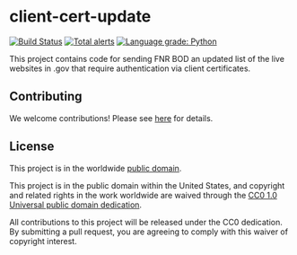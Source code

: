 # client-cert-update #

[![Build Status](https://travis-ci.com/cisagov/client-cert-update.svg?branch=develop)](https://travis-ci.com/cisagov/client-cert-update)
[![Total alerts](https://img.shields.io/lgtm/alerts/g/cisagov/client-cert-update.svg?logo=lgtm&logoWidth=18)](https://lgtm.com/projects/g/cisagov/client-cert-update/alerts/)
[![Language grade: Python](https://img.shields.io/lgtm/grade/python/g/cisagov/client-cert-update.svg?logo=lgtm&logoWidth=18)](https://lgtm.com/projects/g/cisagov/client-cert-update/context:python)

This project contains code for sending FNR BOD an updated list of the
live websites in .gov that require authentication via client
certificates.

## Contributing ##

We welcome contributions!  Please see [here](CONTRIBUTING.md) for
details.

## License ##

This project is in the worldwide [public domain](LICENSE.md).

This project is in the public domain within the United States, and
copyright and related rights in the work worldwide are waived through
the [CC0 1.0 Universal public domain
dedication](https://creativecommons.org/publicdomain/zero/1.0/).

All contributions to this project will be released under the CC0
dedication. By submitting a pull request, you are agreeing to comply
with this waiver of copyright interest.
